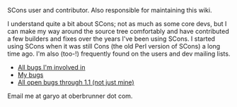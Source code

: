 SCons user and contributor.  Also responsible for maintaining this wiki. 

I understand quite a bit about SCons; not as much as some core devs, but I can make my way around the source tree comfortably and have contributed a few builders and fixes over the years I've been using SCons.  I started using SCons when it was still Cons (the old Perl version of SCons) a long time ago.  I'm also (too-!) frequently found on the users and dev mailing lists. 

* [All bugs I'm involved in](http://scons.tigris.org/issues/buglist.cgi?component=scons&issue_status=NEW&issue_status=STARTED&issue_status=REOPENED&email1=&emailtype1=exact&emailassigned_to1=1&email2=garyo&emailtype2=exact&emailassigned_to2=1&emailreporter2=1&emailqa_contact2=1&emailcc2=1&issueidtype=include&issue_id=&changedin=&votes=&chfieldfrom=&chfieldto=Now&chfieldvalue=&short_desc=&short_desc_type=substring&long_desc=&long_desc_type=substring&issue_file_loc=&issue_file_loc_type=substring&status_whiteboard=&status_whiteboard_type=substring&keywords=&keywords_type=anytokens&field0-0-0=noop&type0-0-0=noop&value0-0-0=&cmdtype=doit&namedcmd=all+issues+I%27m+involved+in&newqueryname=&order=issues.target_milestone%2C%20issues.priority%2C%20issues.votes%20desc%2C%20issues.creation_ts&Submit+query=Submit+query) 
* [My bugs](http://scons.tigris.org/issues/buglist.cgi?component=scons&issue_status=NEW&issue_status=STARTED&issue_status=REOPENED&email1=&emailtype1=exact&email2=garyo&emailtype2=exact&emailassigned_to2=1&emailqa_contact2=1&issueidtype=include&issue_id=&changedin=&votes=&chfieldfrom=&chfieldto=Now&chfieldvalue=&short_desc=&short_desc_type=substring&long_desc=&long_desc_type=substring&issue_file_loc=&issue_file_loc_type=substring&status_whiteboard=&status_whiteboard_type=substring&keywords=&keywords_type=anytokens&field0-0-0=noop&type0-0-0=noop&value0-0-0=&cmdtype=doit&namedcmd=all+issues+I%27m+involved+in&newqueryname=&order=issues.target_milestone%2C%20issues.priority%2C%20issues.votes%20desc%2C%20issues.creation_ts&Submit+query=Submit+query) 
* [All open bugs through 1.1 (not just mine)](http://scons.tigris.org/issues/buglist.cgi?component=scons&issue_status=NEW&issue_status=STARTED&issue_status=REOPENED&target_milestone=-research-&target_milestone=0.97&target_milestone=0.97.1&target_milestone=0.97.x&target_milestone=0.98.1&target_milestone=0.98.2&target_milestone=0.98.3&target_milestone=0.98.4&target_milestone=0.98.5&target_milestone=0.xx&target_milestone=1.0&target_milestone=1.0.1&target_milestone=1.0.x&target_milestone=1.1&email1=&emailtype1=exact&emailassigned_to1=1&email2=&emailtype2=exact&emailreporter2=1&issueidtype=include&issue_id=&changedin=&votes=&chfieldfrom=&chfieldto=Now&chfieldvalue=&short_desc=&short_desc_type=substring&long_desc=&long_desc_type=substring&issue_file_loc=&issue_file_loc_type=substring&status_whiteboard=&status_whiteboard_type=substring&keywords=&keywords_type=anytokens&field0-0-0=noop&type0-0-0=noop&value0-0-0=&cmdtype=doit&namedcmd=all+issues+I%27m+involved+in&newqueryname=&order=issues.target_milestone%2C%20issues.priority%2C%20issues.votes%20desc%2C%20issues.creation_ts&Submit+query=Submit+query) 

Email me at garyo at oberbrunner dot com. 
